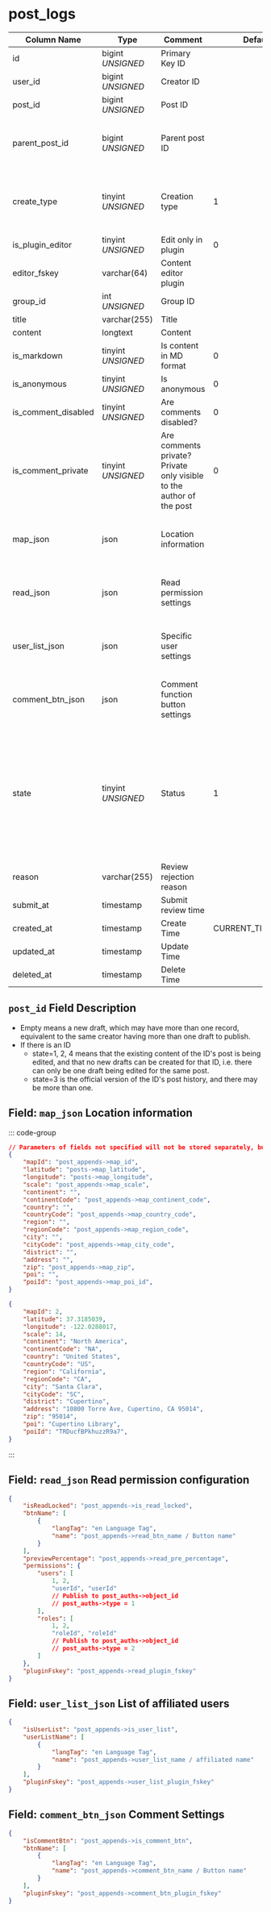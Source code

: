 # post_logs

| Column Name | Type | Comment | Default | Null | Remark |
| --- | --- | --- | --- | --- | --- |
| id | bigint *UNSIGNED* | Primary Key ID |  | NO | Auto Increment |
| user_id | bigint *UNSIGNED* | Creator ID |  | NO | Related field [users->id](../users/users.md) |
| post_id | bigint *UNSIGNED* | Post ID |  | YES | Related field [posts->id](posts.md) |
| parent_post_id | bigint *UNSIGNED* | Parent post ID |  | YES | Related field [posts->id](posts.md)<br>Empty means no referenced post |
| create_type | tinyint *UNSIGNED* | Creation type | 1 | NO | 1.Quick create / 2.Editor create / 3.Restore from post |
| is_plugin_editor | tinyint *UNSIGNED* | Edit only in plugin | 0 | NO | 0.No / 1.Yes |
| editor_fskey | varchar(64) | Content editor plugin |  | YES | Related field [plugins->fskey](../plugins/plugins.md) |
| group_id | int *UNSIGNED* | Group ID |  | YES | Related field `groups->id` |
| title | varchar(255) | Title |  | YES |  |
| content | longtext | Content |  | YES | Full content |
| is_markdown | tinyint *UNSIGNED* | Is content in MD format | 0 | NO | 0.No / 1.Yes |
| is_anonymous | tinyint *UNSIGNED* | Is anonymous | 0 | NO | 0.No / 1.Yes |
| is_comment_disabled | tinyint *UNSIGNED* | Are comments disabled? | 0 | NO | 0.No / 1.Yes |
| is_comment_private | tinyint *UNSIGNED* | Are comments private?<br>Private only visible to the author of the post | 0 | NO | 0.No / 1.Yes |
| map_json | json | Location information |  | YES | Empty means not creating or clearing when modifying |
| read_json | json | Read permission settings |  | YES | Empty means not creating or clearing when modifying |
| user_list_json | json | Specific user settings |  | YES | Empty means not creating or clearing when modifying |
| comment_btn_json | json | Comment function button settings |  | YES | Empty means not creating or clearing when modifying |
| state | tinyint *UNSIGNED* | Status | 1 | NO | 1.Unpublished (draft)<br>2.Published (under review)<br>3.Published (approved and archived)<br>4.Published (not approved, draft status again) |
| reason | varchar(255) | Review rejection reason |  | YES | Used when review is rejected |
| submit_at | timestamp | Submit review time |  | YES |  |
| created_at | timestamp | Create Time | CURRENT_TIMESTAMP | NO | As draft Create Time |
| updated_at | timestamp | Update Time |  | YES |  |
| deleted_at | timestamp | Delete Time |  | YES |  |

## `post_id` Field Description

- Empty means a new draft, which may have more than one record, equivalent to the same creator having more than one draft to publish.
- If there is an ID
    - state=1, 2, 4 means that the existing content of the ID's post is being edited, and that no new drafts can be created for that ID, i.e. there can only be one draft being edited for the same post.
    - state=3 is the official version of the ID's post history, and there may be more than one.

## Field: `map_json` Location information

::: code-group
```json [Field Description]
// Parameters of fields not specified will not be stored separately, but along with the complete JSON in post_appends->map_json.
{
    "mapId": "post_appends->map_id",
    "latitude": "posts->map_latitude",
    "longitude": "posts->map_longitude",
    "scale": "post_appends->map_scale",
    "continent": "",
    "continentCode": "post_appends->map_continent_code",
    "country": "",
    "countryCode": "post_appends->map_country_code",
    "region": "",
    "regionCode": "post_appends->map_region_code",
    "city": "",
    "cityCode": "post_appends->map_city_code",
    "district": "",
    "address": "",
    "zip": "post_appends->map_zip",
    "poi": "",
    "poiId": "post_appends->map_poi_id",
}
```

```json [Example Parameters]
{
    "mapId": 2,
    "latitude": 37.3185039,
    "longitude": -122.0288017,
    "scale": 14,
    "continent": "North America",
    "continentCode": "NA",
    "country": "United States",
    "countryCode": "US",
    "region": "California",
    "regionCode": "CA",
    "city": "Santa Clara",
    "cityCode": "SC",
    "district": "Cupertino",
    "address": "10800 Torre Ave, Cupertino, CA 95014",
    "zip": "95014",
    "poi": "Cupertino Library",
    "poiId": "TRDucfBPkhuzzR9a7",
}
```
:::

## Field: `read_json` Read permission configuration

```json
{
    "isReadLocked": "post_appends->is_read_locked",
    "btnName": [
        {
            "langTag": "en Language Tag",
            "name": "post_appends->read_btn_name / Button name"
        }
    ],
    "previewPercentage": "post_appends->read_pre_percentage",
    "permissions": {
        "users": [
            1, 2,
            "userId", "userId"
            // Publish to post_auths->object_id
            // post_auths->type = 1
        ],
        "roles": [
            1, 2,
            "roleId", "roleId"
            // Publish to post_auths->object_id
            // post_auths->type = 2
        ]
    },
    "pluginFskey": "post_appends->read_plugin_fskey"
}
```

## Field: `user_list_json` List of affiliated users

```json
{
    "isUserList": "post_appends->is_user_list",
    "userListName": [
        {
            "langTag": "en Language Tag",
            "name": "post_appends->user_list_name / affiliated name"
        }
    ],
    "pluginFskey": "post_appends->user_list_plugin_fskey"
}
```

## Field: `comment_btn_json` Comment Settings

```json
{
    "isCommentBtn": "post_appends->is_comment_btn",
    "btnName": [
        {
            "langTag": "en Language Tag",
            "name": "post_appends->comment_btn_name / Button name"
        }
    ],
    "pluginFskey": "post_appends->comment_btn_plugin_fskey"
}
```